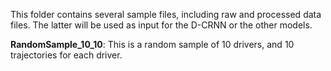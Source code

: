 This folder contains several sample files, including raw and processed data files. The latter will be used as input for the D-CRNN or the other models. 

__RandomSample_10_10__: This is a random sample of 10 drivers, and 10 trajectories for each driver. 
